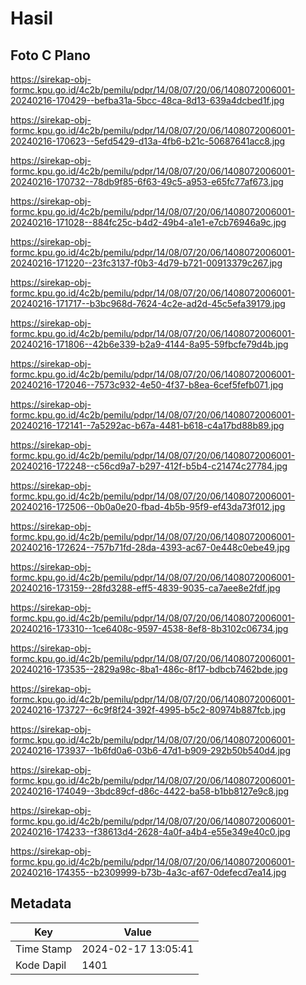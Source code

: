 # Hasil

## Foto C Plano

https://sirekap-obj-formc.kpu.go.id/4c2b/pemilu/pdpr/14/08/07/20/06/1408072006001-20240216-170429--befba31a-5bcc-48ca-8d13-639a4dcbed1f.jpg

https://sirekap-obj-formc.kpu.go.id/4c2b/pemilu/pdpr/14/08/07/20/06/1408072006001-20240216-170623--5efd5429-d13a-4fb6-b21c-50687641acc8.jpg

https://sirekap-obj-formc.kpu.go.id/4c2b/pemilu/pdpr/14/08/07/20/06/1408072006001-20240216-170732--78db9f85-6f63-49c5-a953-e65fc77af673.jpg

https://sirekap-obj-formc.kpu.go.id/4c2b/pemilu/pdpr/14/08/07/20/06/1408072006001-20240216-171028--884fc25c-b4d2-49b4-a1e1-e7cb76946a9c.jpg

https://sirekap-obj-formc.kpu.go.id/4c2b/pemilu/pdpr/14/08/07/20/06/1408072006001-20240216-171220--23fc3137-f0b3-4d79-b721-00913379c267.jpg

https://sirekap-obj-formc.kpu.go.id/4c2b/pemilu/pdpr/14/08/07/20/06/1408072006001-20240216-171717--b3bc968d-7624-4c2e-ad2d-45c5efa39179.jpg

https://sirekap-obj-formc.kpu.go.id/4c2b/pemilu/pdpr/14/08/07/20/06/1408072006001-20240216-171806--42b6e339-b2a9-4144-8a95-59fbcfe79d4b.jpg

https://sirekap-obj-formc.kpu.go.id/4c2b/pemilu/pdpr/14/08/07/20/06/1408072006001-20240216-172046--7573c932-4e50-4f37-b8ea-6cef5fefb071.jpg

https://sirekap-obj-formc.kpu.go.id/4c2b/pemilu/pdpr/14/08/07/20/06/1408072006001-20240216-172141--7a5292ac-b67a-4481-b618-c4a17bd88b89.jpg

https://sirekap-obj-formc.kpu.go.id/4c2b/pemilu/pdpr/14/08/07/20/06/1408072006001-20240216-172248--c56cd9a7-b297-412f-b5b4-c21474c27784.jpg

https://sirekap-obj-formc.kpu.go.id/4c2b/pemilu/pdpr/14/08/07/20/06/1408072006001-20240216-172506--0b0a0e20-fbad-4b5b-95f9-ef43da73f012.jpg

https://sirekap-obj-formc.kpu.go.id/4c2b/pemilu/pdpr/14/08/07/20/06/1408072006001-20240216-172624--757b71fd-28da-4393-ac67-0e448c0ebe49.jpg

https://sirekap-obj-formc.kpu.go.id/4c2b/pemilu/pdpr/14/08/07/20/06/1408072006001-20240216-173159--28fd3288-eff5-4839-9035-ca7aee8e2fdf.jpg

https://sirekap-obj-formc.kpu.go.id/4c2b/pemilu/pdpr/14/08/07/20/06/1408072006001-20240216-173310--1ce6408c-9597-4538-8ef8-8b3102c06734.jpg

https://sirekap-obj-formc.kpu.go.id/4c2b/pemilu/pdpr/14/08/07/20/06/1408072006001-20240216-173535--2829a98c-8ba1-486c-8f17-bdbcb7462bde.jpg

https://sirekap-obj-formc.kpu.go.id/4c2b/pemilu/pdpr/14/08/07/20/06/1408072006001-20240216-173727--6c9f8f24-392f-4995-b5c2-80974b887fcb.jpg

https://sirekap-obj-formc.kpu.go.id/4c2b/pemilu/pdpr/14/08/07/20/06/1408072006001-20240216-173937--1b6fd0a6-03b6-47d1-b909-292b50b540d4.jpg

https://sirekap-obj-formc.kpu.go.id/4c2b/pemilu/pdpr/14/08/07/20/06/1408072006001-20240216-174049--3bdc89cf-d86c-4422-ba58-b1bb8127e9c8.jpg

https://sirekap-obj-formc.kpu.go.id/4c2b/pemilu/pdpr/14/08/07/20/06/1408072006001-20240216-174233--f38613d4-2628-4a0f-a4b4-e55e349e40c0.jpg

https://sirekap-obj-formc.kpu.go.id/4c2b/pemilu/pdpr/14/08/07/20/06/1408072006001-20240216-174355--b2309999-b73b-4a3c-af67-0defecd7ea14.jpg


## Metadata

| Key        | Value               |
| ---------- | ------------------- |
| Time Stamp | 2024-02-17 13:05:41 |
| Kode Dapil | 1401                |



